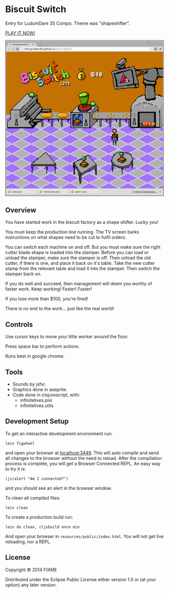 # Biscuit Switch

Entry for LudumDare 35 Compo. Theme was "shapeshifter".

[PLAY IT NOW!](https://retrogradeorbit.github.io/biscuit-switch/)

![Title screen](./screenshot-6.png)

## Overview

You have started work in the biscuit factory as a shape shifter. Lucky you!

You must keep the production line running. The TV screen barks instructions on what shapes need to be cut to fulfil orders.

You can switch each machine on and off. But you must make sure the right cutter blade shape is loaded into the stamper. Before you can load or unload the stamper, make sure the stamper is off. Then unload the old cutter, if there is one, and place it back on it's table. Take the new cutter stamp from the relevant table and load it into the stamper. Then switch the stamper back on.

If you do well and succeed, then management will deem you worthy of faster work. Keep working! Faster! Faster!

If you lose more than $100, you're fired!

There is no end to the work... just like the real world!

## Controls

Use cursor keys to move your little worker around the floor.

Press space bar to perform actions.

Runs best in google chrome.

## Tools

 - Sounds by jsfxr.
 - Graphics done in aseprite.
 - Code done in clojurescript, with:
     - infinitelives.pixi
     - infinitelives.utils

## Development Setup

To get an interactive development environment run:

    lein figwheel

and open your browser at [localhost:3449](http://localhost:3449/).
This will auto compile and send all changes to the browser without the
need to reload. After the compilation process is complete, you will
get a Browser Connected REPL. An easy way to try it is:

    (js/alert "Am I connected?")

and you should see an alert in the browser window.

To clean all compiled files:

    lein clean

To create a production build run:

    lein do clean, cljsbuild once min

And open your browser in `resources/public/index.html`. You will not
get live reloading, nor a REPL.

## License

Copyright © 2014 FIXME

Distributed under the Eclipse Public License either version 1.0 or (at your option) any later version.

